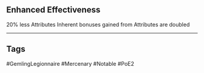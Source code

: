 ## Enhanced Effectiveness
20% less Attributes
Inherent bonuses gained from Attributes are doubled

---
## Tags
#GemlingLegionnaire 
#Mercenary
#Notable
#PoE2
